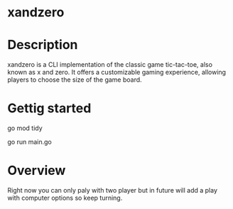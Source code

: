 # xandzero


# Description 

xandzero is a CLI implementation of the classic game tic-tac-toe, also known as x and zero. 
It offers a customizable gaming experience, allowing players to choose the size of the game board.

# Gettig started 

go mod tidy

go run main.go 


# Overview 

Right now you can only paly with two player but in future will add a play with computer options so keep turning. 
